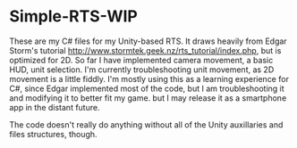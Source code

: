 # Simple-RTS-WIP
These are my C# files for my Unity-based RTS. It draws heavily from Edgar Storm's tutorial http://www.stormtek.geek.nz/rts_tutorial/index.php, but is optimized for 2D. So far I have implemented camera movement, a basic HUD, unit selection. I'm currently troubleshooting unit movement, as 2D movement is a little fiddly. I'm mostly using this as a learning experience for C#, since Edgar implemented most of the code, but I am troubleshooting it and modifying it to better fit my game. but I may release it as a smartphone app in the distant future.

The code doesn't really do anything without all of the Unity auxillaries and files structures, though.
